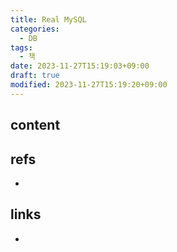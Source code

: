 ```yaml
---
title: Real MySQL
categories:
  - DB
tags:
  - 책
date: 2023-11-27T15:19:03+09:00
draft: true
modified: 2023-11-27T15:19:20+09:00
---
```


## content



## refs
- 


## links
- 
